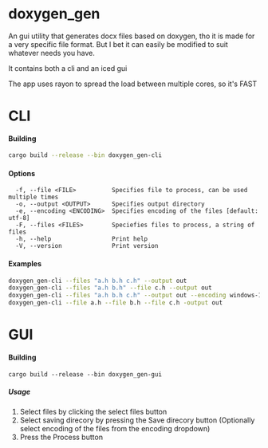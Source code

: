 # doxygen_gen
An gui utility that generates docx files based on doxygen, tho it is made for a very specific file format.
But I bet it can easily be modified to suit whatever needs you have.

It contains both a cli and an iced gui

The app uses rayon to spread the load between multiple cores, so it's FAST

# CLI
#### Building
```Bash
cargo build --release --bin doxygen_gen-cli
```
#### Options
```
  -f, --file <FILE>          Specifies file to process, can be used multiple times
  -o, --output <OUTPUT>      Specifies output directory
  -e, --encoding <ENCODING>  Specifies encoding of the files [default: utf-8]
  -F, --files <FILES>        Speciefies files to process, a string of files
  -h, --help                 Print help
  -V, --version              Print version
  ```
#### Examples
```Bash
doxygen_gen-cli --files "a.h b.h c.h" --output out
doxygen_gen-cli --files "a.h b.h" --file c.h --output out
doxygen_gen-cli --files "a.h b.h c.h" --output out --encoding windows-1251
doxygen_gen-cli --file a.h --file b.h --file c.h -output out
```

# GUI
#### Building
```
cargo build --release --bin doxygen_gen-gui
```
##### Usage
1. Select files by clicking the select files button
2. Select saving direcory by pressing the Save direcory button (Optionally select encoding of the files from the encoding dropdown)
3. Press the Process button


